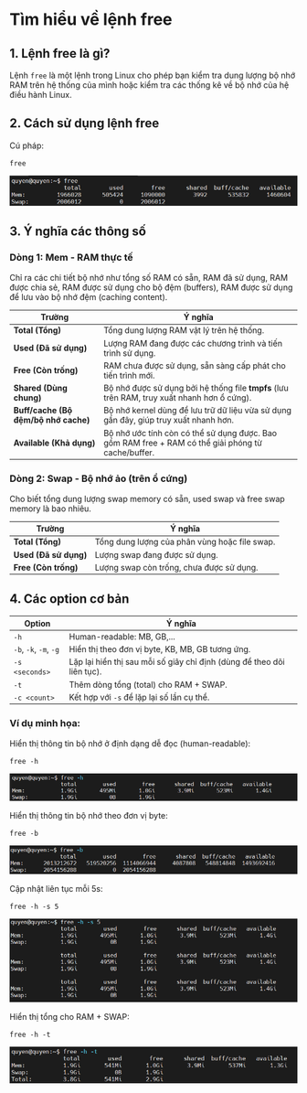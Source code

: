 # Tìm hiểu về lệnh free

## 1. Lệnh free là gì?

Lệnh `free` là một lệnh trong Linux cho phép bạn kiểm tra dung lượng bộ nhớ RAM trên hệ thống của mình hoặc kiểm tra các thống kê về bộ nhớ của hệ điều hành Linux.

## 2. Cách sử dụng lệnh free

Cú pháp:

    free

![ảnh 16](/QuyenNV/12.Monitoring/images/anh16.png)

## 3. Ý nghĩa các thông số

### Dòng 1: Mem - RAM thực tế

Chỉ ra các chi tiết bộ nhớ như tổng số RAM có sẵn, RAM đã sử dụng, RAM được chia sẻ, RAM được sử dụng cho bộ đệm (buffers), RAM được sử dụng để lưu vào bộ nhớ đệm (caching content).

| **Trường**      | **Ý nghĩa** |
|-----------------|-------------|
| **Total (Tổng)** | Tổng dung lượng RAM vật lý trên hệ thống. |
| **Used (Đã sử dụng)** | Lượng RAM đang được các chương trình và tiến trình sử dụng. |
| **Free (Còn trống)** | RAM chưa được sử dụng, sẵn sàng cấp phát cho tiến trình mới. |
| **Shared (Dùng chung)** | Bộ nhớ được sử dụng bởi hệ thống file **tmpfs** (lưu trên RAM, truy xuất nhanh hơn ổ cứng). |
| **Buff/cache (Bộ đệm/bộ nhớ cache)** | Bộ nhớ kernel dùng để lưu trữ dữ liệu vừa sử dụng gần đây, giúp truy xuất nhanh hơn. |
| **Available (Khả dụng)** | Bộ nhớ ước tính còn có thể sử dụng được. Bao gồm RAM free + RAM có thể giải phóng từ cache/buffer. |

### Dòng 2: Swap - Bộ nhớ ảo (trên ổ cứng)

Cho biết tổng dung lượng swap memory có sẵn, used swap và free swap memory là bao nhiêu.

| **Trường** | **Ý nghĩa** |
|------------|-------------|
| **Total (Tổng)** | Tổng dung lượng của phân vùng hoặc file swap. |
| **Used (Đã sử dụng)** | Lượng swap đang được sử dụng. |
| **Free (Còn trống)** | Lượng swap còn trống, chưa được sử dụng. |

## 4. Các option cơ bản

| **Option** | **Ý nghĩa** |
|------------|-------------|
| `-h` | Human-readable: MB, GB,... |
| `-b`, `-k`, `-m`, `-g` | Hiển thị theo đơn vị byte, KB, MB, GB tương ứng. |
| `-s <seconds>` | Lặp lại hiển thị sau mỗi số giây chỉ định (dùng để theo dõi liên tục). |
| `-t` | Thêm dòng tổng (total) cho RAM + SWAP. |
| `-c <count>` | Kết hợp với `-s` để lặp lại số lần cụ thể. |

### Ví dụ minh họa:

Hiển thị thông tin bộ nhớ ở định dạng dễ đọc (human-readable):

    free -h

![ảnh 17](/QuyenNV/12.Monitoring/images/anh17.png)

Hiển thị thông tin bộ nhớ theo đơn vị byte:

    free -b

![ảnh 18](/QuyenNV/12.Monitoring/images/anh18.png)

Cập nhật liên tục mỗi 5s:

    free -h -s 5

![ảnh 19](/QuyenNV/12.Monitoring/images/anh19.png)

Hiển thị tổng cho RAM + SWAP:

    free -h -t

![ảnh 20](/QuyenNV/12.Monitoring/images/anh20.png)


